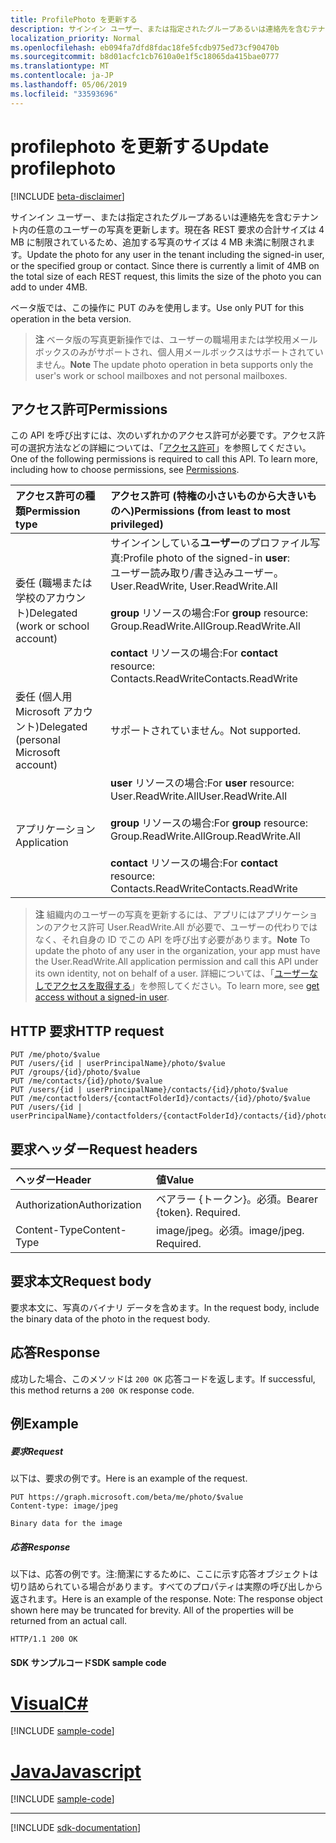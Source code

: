 ```yaml
---
title: ProfilePhoto を更新する
description: サインイン ユーザー、または指定されたグループあるいは連絡先を含むテナント内の任意のユーザーの写真を更新します。 そこから
localization_priority: Normal
ms.openlocfilehash: eb094fa7dfd8fdac18fe5fcdb975ed73cf90470b
ms.sourcegitcommit: b8d01acfc1cb7610a0e1f5c18065da415bae0777
ms.translationtype: MT
ms.contentlocale: ja-JP
ms.lasthandoff: 05/06/2019
ms.locfileid: "33593696"
---
```

# <a name="update-profilephoto"></a><span data-ttu-id="30967-104">profilephoto を更新する</span><span class="sxs-lookup"><span data-stu-id="30967-104">Update profilephoto</span></span>

[!INCLUDE [beta-disclaimer](../../includes/beta-disclaimer.md)]

<span data-ttu-id="30967-p102">サインイン ユーザー、または指定されたグループあるいは連絡先を含むテナント内の任意のユーザーの写真を更新します。現在各 REST 要求の合計サイズは 4 MB に制限されているため、追加する写真のサイズは 4 MB 未満に制限されます。</span><span class="sxs-lookup"><span data-stu-id="30967-p102">Update the photo for any user in the tenant including the signed-in user, or the specified group or contact. Since there is currently a limit of 4MB on the total size of each REST request, this limits the size of the photo you can add to under 4MB.</span></span>

<span data-ttu-id="30967-107">ベータ版では、この操作に PUT のみを使用します。</span><span class="sxs-lookup"><span data-stu-id="30967-107">Use only PUT for this operation in the beta version.</span></span>

> <span data-ttu-id="30967-108">**注** ベータ版の写真更新操作では、ユーザーの職場用または学校用メールボックスのみがサポートされ、個人用メールボックスはサポートされていません。</span><span class="sxs-lookup"><span data-stu-id="30967-108">**Note** The update photo operation in beta supports only the user's work or school mailboxes and not personal mailboxes.</span></span>

## <a name="permissions"></a><span data-ttu-id="30967-109">アクセス許可</span><span class="sxs-lookup"><span data-stu-id="30967-109">Permissions</span></span>
<span data-ttu-id="30967-p103">この API を呼び出すには、次のいずれかのアクセス許可が必要です。アクセス許可の選択方法などの詳細については、「[アクセス許可](/graph/permissions-reference)」を参照してください。</span><span class="sxs-lookup"><span data-stu-id="30967-p103">One of the following permissions is required to call this API. To learn more, including how to choose permissions, see [Permissions](/graph/permissions-reference).</span></span>

|<span data-ttu-id="30967-112">アクセス許可の種類</span><span class="sxs-lookup"><span data-stu-id="30967-112">Permission type</span></span>      | <span data-ttu-id="30967-113">アクセス許可 (特権の小さいものから大きいものへ)</span><span class="sxs-lookup"><span data-stu-id="30967-113">Permissions (from least to most privileged)</span></span>              |
|:--------------------|:---------------------------------------------------------|
|<span data-ttu-id="30967-114">委任 (職場または学校のアカウント)</span><span class="sxs-lookup"><span data-stu-id="30967-114">Delegated (work or school account)</span></span>     | <span data-ttu-id="30967-115">サインインしている**ユーザー**のプロファイル写真:</span><span class="sxs-lookup"><span data-stu-id="30967-115">Profile photo of the signed-in **user**:</span></span><br/><span data-ttu-id="30967-116">ユーザー読み取り/書き込みユーザー。</span><span class="sxs-lookup"><span data-stu-id="30967-116">User.ReadWrite, User.ReadWrite.All</span></span><br /><br /><span data-ttu-id="30967-117">**group** リソースの場合:</span><span class="sxs-lookup"><span data-stu-id="30967-117">For **group** resource:</span></span><br /><span data-ttu-id="30967-118">Group.ReadWrite.All</span><span class="sxs-lookup"><span data-stu-id="30967-118">Group.ReadWrite.All</span></span><br /><br /><span data-ttu-id="30967-119">**contact** リソースの場合:</span><span class="sxs-lookup"><span data-stu-id="30967-119">For **contact** resource:</span></span><br /><span data-ttu-id="30967-120">Contacts.ReadWrite</span><span class="sxs-lookup"><span data-stu-id="30967-120">Contacts.ReadWrite</span></span> |
|<span data-ttu-id="30967-121">委任 (個人用 Microsoft アカウント)</span><span class="sxs-lookup"><span data-stu-id="30967-121">Delegated (personal Microsoft account)</span></span> | <span data-ttu-id="30967-122">サポートされていません。</span><span class="sxs-lookup"><span data-stu-id="30967-122">Not supported.</span></span> |
|<span data-ttu-id="30967-123">アプリケーション</span><span class="sxs-lookup"><span data-stu-id="30967-123">Application</span></span>                            | <span data-ttu-id="30967-124">**user** リソースの場合:</span><span class="sxs-lookup"><span data-stu-id="30967-124">For **user** resource:</span></span><br/><span data-ttu-id="30967-125">User.ReadWrite.All</span><span class="sxs-lookup"><span data-stu-id="30967-125">User.ReadWrite.All</span></span><br /><br /><span data-ttu-id="30967-126">**group** リソースの場合:</span><span class="sxs-lookup"><span data-stu-id="30967-126">For **group** resource:</span></span><br /><span data-ttu-id="30967-127">Group.ReadWrite.All</span><span class="sxs-lookup"><span data-stu-id="30967-127">Group.ReadWrite.All</span></span><br /><br /><span data-ttu-id="30967-128">**contact** リソースの場合:</span><span class="sxs-lookup"><span data-stu-id="30967-128">For **contact** resource:</span></span><br /><span data-ttu-id="30967-129">Contacts.ReadWrite</span><span class="sxs-lookup"><span data-stu-id="30967-129">Contacts.ReadWrite</span></span> |

> <span data-ttu-id="30967-130">**注** 組織内のユーザーの写真を更新するには、アプリにはアプリケーションのアクセス許可 User.ReadWrite.All が必要で、ユーザーの代わりではなく、それ自身の ID でこの API を呼び出す必要があります。</span><span class="sxs-lookup"><span data-stu-id="30967-130">**Note** To update the photo of any user in the organization, your app must have the User.ReadWrite.All application permission and call this API under its own identity, not on behalf of a user.</span></span> <span data-ttu-id="30967-131">詳細については、「[ユーザーなしでアクセスを取得する](/graph/auth-v2-service)」を参照してください。</span><span class="sxs-lookup"><span data-stu-id="30967-131">To learn more, see [get access without a signed-in user](/graph/auth-v2-service).</span></span>

## <a name="http-request"></a><span data-ttu-id="30967-132">HTTP 要求</span><span class="sxs-lookup"><span data-stu-id="30967-132">HTTP request</span></span>
<!-- { "blockType": "ignored" } -->
```http
PUT /me/photo/$value
PUT /users/{id | userPrincipalName}/photo/$value
PUT /groups/{id}/photo/$value
PUT /me/contacts/{id}/photo/$value
PUT /users/{id | userPrincipalName}/contacts/{id}/photo/$value
PUT /me/contactfolders/{contactFolderId}/contacts/{id}/photo/$value
PUT /users/{id | userPrincipalName}/contactfolders/{contactFolderId}/contacts/{id}/photo/$value
```
## <a name="request-headers"></a><span data-ttu-id="30967-133">要求ヘッダー</span><span class="sxs-lookup"><span data-stu-id="30967-133">Request headers</span></span>
| <span data-ttu-id="30967-134">ヘッダー</span><span class="sxs-lookup"><span data-stu-id="30967-134">Header</span></span>       | <span data-ttu-id="30967-135">値</span><span class="sxs-lookup"><span data-stu-id="30967-135">Value</span></span> |
|:---------------|:--------|
| <span data-ttu-id="30967-136">Authorization</span><span class="sxs-lookup"><span data-stu-id="30967-136">Authorization</span></span>  | <span data-ttu-id="30967-p105">ベアラー {トークン}。必須。</span><span class="sxs-lookup"><span data-stu-id="30967-p105">Bearer {token}. Required.</span></span>  |
| <span data-ttu-id="30967-139">Content-Type</span><span class="sxs-lookup"><span data-stu-id="30967-139">Content-Type</span></span>  | <span data-ttu-id="30967-p106">image/jpeg。必須。</span><span class="sxs-lookup"><span data-stu-id="30967-p106">image/jpeg. Required.</span></span>  |

## <a name="request-body"></a><span data-ttu-id="30967-142">要求本文</span><span class="sxs-lookup"><span data-stu-id="30967-142">Request body</span></span>
<span data-ttu-id="30967-143">要求本文に、写真のバイナリ データを含めます。</span><span class="sxs-lookup"><span data-stu-id="30967-143">In the request body, include the binary data of the photo in the request body.</span></span>

## <a name="response"></a><span data-ttu-id="30967-144">応答</span><span class="sxs-lookup"><span data-stu-id="30967-144">Response</span></span>

<span data-ttu-id="30967-145">成功した場合、このメソッドは `200 OK` 応答コードを返します。</span><span class="sxs-lookup"><span data-stu-id="30967-145">If successful, this method returns a `200 OK` response code.</span></span>
## <a name="example"></a><span data-ttu-id="30967-146">例</span><span class="sxs-lookup"><span data-stu-id="30967-146">Example</span></span>
##### <a name="request"></a><span data-ttu-id="30967-147">要求</span><span class="sxs-lookup"><span data-stu-id="30967-147">Request</span></span>
<span data-ttu-id="30967-148">以下は、要求の例です。</span><span class="sxs-lookup"><span data-stu-id="30967-148">Here is an example of the request.</span></span>
<!-- {
  "blockType": "request",
  "name": "update_profilephoto"
}-->
```http
PUT https://graph.microsoft.com/beta/me/photo/$value
Content-type: image/jpeg

Binary data for the image

```
##### <a name="response"></a><span data-ttu-id="30967-149">応答</span><span class="sxs-lookup"><span data-stu-id="30967-149">Response</span></span>
<span data-ttu-id="30967-p107">以下は、応答の例です。注:簡潔にするために、ここに示す応答オブジェクトは切り詰められている場合があります。すべてのプロパティは実際の呼び出しから返されます。</span><span class="sxs-lookup"><span data-stu-id="30967-p107">Here is an example of the response. Note: The response object shown here may be truncated for brevity. All of the properties will be returned from an actual call.</span></span>
<!-- {
  "blockType": "response",
  "truncated": true,
  "@odata.type": "microsoft.graph.profilePhoto"
} -->
```http
HTTP/1.1 200 OK
```
#### <a name="sdk-sample-code"></a><span data-ttu-id="30967-153">SDK サンプルコード</span><span class="sxs-lookup"><span data-stu-id="30967-153">SDK sample code</span></span>
# <a name="ctabcs"></a>[<span data-ttu-id="30967-154">Visual</span><span class="sxs-lookup"><span data-stu-id="30967-154">C#</span></span>](#tab/cs)
[!INCLUDE [sample-code](../includes/update_profilephoto-Cs-snippets.md)]

# <a name="javascripttabjavascript"></a>[<span data-ttu-id="30967-155">Java</span><span class="sxs-lookup"><span data-stu-id="30967-155">Javascript</span></span>](#tab/javascript)
[!INCLUDE [sample-code](../includes/update_profilephoto-Javascript-snippets.md)]

---

[!INCLUDE [sdk-documentation](../includes/snippets_sdk_documentation_link.md)]

<!-- uuid: 8fcb5dbc-d5aa-4681-8e31-b001d5168d79
2015-10-25 14:57:30 UTC -->
<!--
{
  "type": "#page.annotation",
  "description": "Update profilephoto",
  "keywords": "",
  "section": "documentation",
  "tocPath": "",
  "suppressions": [
    "Error: /api-reference/beta/api/profilephoto-update.md:\r\n      BookmarkMissing: '[#tab/cs](C#)'. Did you mean: #c (score: 5)",
    "Error: /api-reference/beta/api/profilephoto-update.md:\r\n      BookmarkMissing: '[#tab/javascript](Javascript)'. Did you mean: #javascript (score: 4)"
  ]
}
-->
